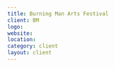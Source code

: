 ```yaml
---
title: Burning Man Arts Festival
client: BM
logo: 
website: 
location: 
category: client
layout: client
---
```


